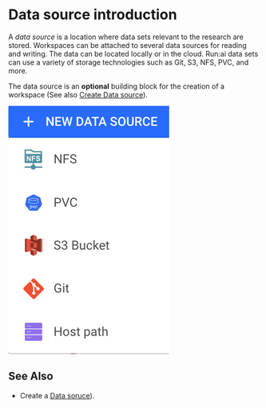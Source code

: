 
# Data source introduction

 
A _data source_ is a location where data sets relevant to the research are stored. Workspaces can be attached to several data sources for reading and writing. The data can be located locally or in the cloud. Run:ai data sets can use a variety of storage technologies such as Git, S3, NFS, PVC, and more.  

The data source is an __optional__ building block for the creation of a workspace (See also [Create Data source](create-ds.md)).


![](img/8-ds-types.png "Data source types")
 
## See Also

* Create a [Data soruce](../create/create-ds.md)). 